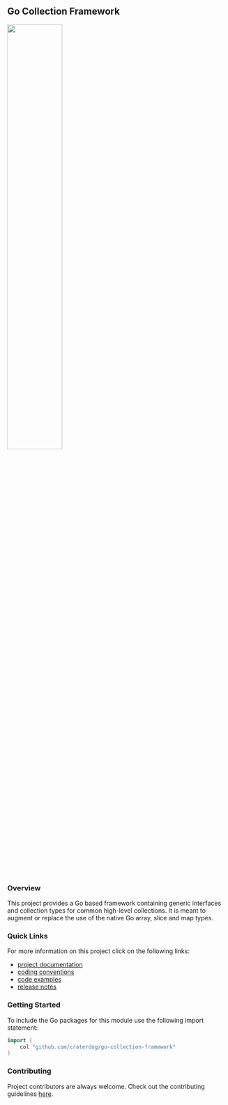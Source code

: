 ## Go Collection Framework
<img src="https://craterdog.com/images/CraterDog.png" width="50%">

### Overview
This project provides a Go based framework containing generic interfaces and
collection types for common high-level collections. It is meant to augment or
replace the use of the native Go array, slice and map types.

### Quick Links
For more information on this project click on the following links:
 * [project documentation](https://github.com/craterdog/go-collection-framework/wiki)
 * [coding conventions](https://github.com/craterdog/go-collection-framework/wiki/coding-conventions)
 * [code examples](https://github.com/craterdog/go-collection-framework/wiki/code-examples)
 * [release notes](https://github.com/craterdog/go-collection-framework/wiki/release-notes)

### Getting Started
To include the Go packages for this module use the following import statement:
```go
import (
	col "github.com/craterdog/go-collection-framework"
)
```

### Contributing
Project contributors are always welcome. Check out the contributing guidelines
[here](https://github.com/craterdog/go-collection-framework/.github/CONTRIBUTING.md).
